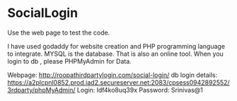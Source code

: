 # SocialLogin

Use the web page to test the code.

I have used godaddy for website creation and PHP programming language to integrate. MYSQL is the database. That is also an online tool.
When you login to db , please PHPMyAdmin for Data.


Webpage: http://roopathirdpartylogin.com/social-login/
db login details: https://a2plcpnl0852.prod.iad2.secureserver.net:2083/cpsess0942892552/3rdparty/phpMyAdmin/
             Login: ldf4ko8uq39x
             Password: Srinivas@1
